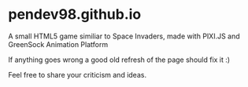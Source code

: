 # pendev98.github.io
A small HTML5 game similiar to Space Invaders, made with PIXI.JS and GreenSock Animation Platform

If anything goes wrong a good old refresh of the page should fix it :)

Feel free to share your criticism and ideas.
